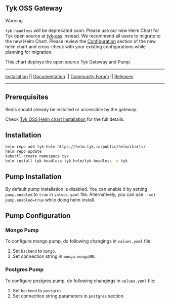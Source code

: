 ## Tyk OSS Gateway

> [!WARNING]  
> `tyk-headless` will be deprecated soon. Please use our new Helm Chart for Tyk open source at [tyk-oss](https://github.com/TykTechnologies/tyk-charts/tree/main/tyk-oss) instead.
> We recommend all users to migrate to the new Helm Chart. Please review the [Configuration](https://tyk.io/docs/tyk-oss/ce-helm-chart-new/#configuration) section of the new helm chart and cross-check with your existing configurations while planning for migration.

This chart deploys the open source Tyk Gateway and Pump.

---

[Installation](https://tyk.io/docs/apim/open-source/installation/) || [Documentation](https://tyk.io/docs) || [Community Forum](https://community.tyk.io/) || [Releases](https://hub.docker.com/r/tykio/tyk-gateway/tags?page=1&ordering=last_updated)

---

## Prerequisites
Redis should already be installed or accessible by the gateway.

Check [Tyk OSS Helm chart Installation](https://tyk.io/docs/tyk-oss/ce-helm-chart/) for the full details.

## Installation
```bash
helm repo add tyk-helm https://helm.tyk.io/public/helm/charts/
helm repo update
kubectl create namespace tyk
helm install tyk-headless tyk-helm/tyk-headless -n tyk
```

## Pump Installation
By default pump installation is disabled. You can enable it by setting `pump.enabled` to `true` in `values.yaml` file.
Alternatively, you can use `--set pump.enabled=true` while doing helm install.

## Pump Configuration
### Mongo Pump

To configure mongo pump, do following changings in `values.yaml` file:
1. Set `backend` to `mongo`.
2. Set connection string in `mongo.mongoURL`.


### Postgres Pump
To configure postgres pump, do following changings in `values.yaml` file:
1. Set `backend` to `postgres`.
2. Set connection string parameters in `postgres` section.
